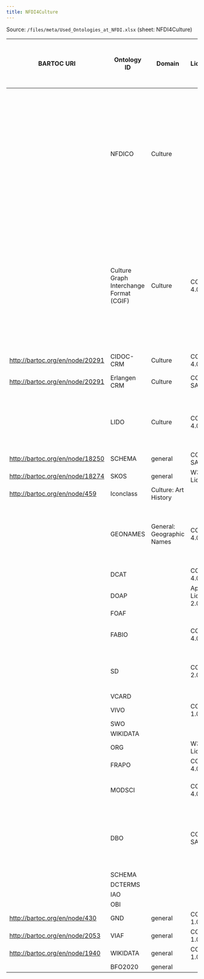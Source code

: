 ```yaml
---
title: NFDI4Culture
---
```


Source: `/files/meta/Used_Ontologies_at_NFDI.xlsx` (sheet: NFDI4Culture)

|BARTOC URI|Ontology ID|Domain|License|Modularity|Format|developed / reused / only indexed / only evaluated|Used in|Comments|NFDI4Culture contributions|
|---|---|---|---|---|---|---|---|---|---|
||NFDICO|Culture||imports SCHEMA, maps_to: "DCAT, DOAP, FOAF, FABIO, SD, VCARD, VIVO, SWO, WIKIDATA, ORG, FRAPO, MODSCI, DBO, SCHEMA, DCTERMS, IAO, OBI"|owl|developed|NFDI-MatWerk, NFDI4DataScience, NFDI4Memory|||
||Culture Graph Interchange Format (CGIF)|Culture|CC BY 4.0|imports SCHEMA, maps_to: "DCAT, DOAP, FOAF, FABIO, SD, VCARD, VIVO, SWO, WIKIDATA, ORG, FRAPO, MODSCI, DBO, SCHEMA, DCTERMS, IAO, OBI"|rdf|developed||||
|http://bartoc.org/en/node/20291|CIDOC-CRM|Culture|CC BY 4.0||owl|reused||||
|http://bartoc.org/en/node/20291|Erlangen CRM|Culture|CC BY-SA 3.0|based on CIDOC-CRM|owl|only indexed||||
||LIDO|Culture|CC BY 4.0|based on CIDOC-CRM, CDWA, museumdat, and SPECTRUM|xsd|reused||||
|http://bartoc.org/en/node/18250|SCHEMA|general|CC BY-SA 3.0||rdf|reused||||
|http://bartoc.org/en/node/18274|SKOS|general|W3C License||rdf|only indexed||meta model/terminology framework||
|http://bartoc.org/en/node/459|Iconclass|Culture: Art History|||skos|reused||||
||GEONAMES|General: Geographic Names|CC BY 4.0||owl|reused||The ontology describes the classes in which the countries and other locations are encoded as RDF in the GeoNames database. So if the RDF URIs for the named individuals contained therin are reused, one reuses indirectly the ontology.||
||DCAT||CC BY 4.0||owl|reused|NFDICO|||
||DOAP||Apache License 2.0|imports FOAF|owl|reused|NFDICO|https://github.com/ewilderj/doap||
||FOAF||||owl|reused|NFDICO|||
||FABIO||CC BY 4.0|imports FRBR, DCTERMS, PRISM|owl|reused|NFDICO|||
||SD||CC BY 2.0|extends: SCHEMA, CODEMETA (maps to WIKIDATA)|owl|reused|NFDICO|||
||VCARD||||owl|reused|NFDICO|||
||VIVO||CC0 1.0||owl|reused|NFDICO|||
||SWO||||owl|reused|NFDICO|||
||WIKIDATA||||owl|reused|NFDICO|||
||ORG||W3C License||owl|reused|NFDICO|||
||FRAPO||CC BY 4.0|imports FOAF|owl|reused|NFDICO|||
||MODSCI||CC BY 4.0|imports: SKOS, FOAF, SWEET|owl|reused|NFDICO|||
||DBO||CC BY-SA 3.0|DBO - TBox with DBPEDIA (ABox) as part, mapped to SCHEMA, WIKIDATA|owl|reused|NFDICO|||
||SCHEMA||||owl|reused|NFDICO|||
||DCTERMS||||owl|reused|NFDICO|||
||IAO||||owl|reused|NFDICO|||
||OBI||||owl|reused|NFDICO|||
|http://bartoc.org/en/node/430|GND|general|CC0 1.0||rdf|reused||||
|http://bartoc.org/en/node/2053|VIAF|general|CC BY 1.0||rdf|reused||||
|http://bartoc.org/en/node/1940|WIKIDATA|general|CC0 1.0||rdf|reused||||
||BFO2020|general||||||||
